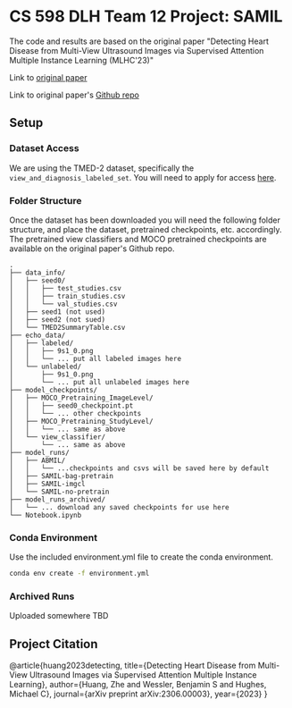 # CS 598 DLH Team 12 Project: SAMIL

The code and results are based on the original paper "Detecting Heart Disease from Multi-View Ultrasound Images via Supervised Attention Multiple Instance Learning (MLHC'23)"

Link to [original paper](https://static1.squarespace.com/static/59d5ac1780bd5ef9c396eda6/t/64d19be5cdd05e1acf0405e9/1691458534144/ID49_Research+Paper_2023.pdf)

Link to original paper's [Github repo](https://github.com/tufts-ml/SAMIL/tree/main)

## Setup

### Dataset Access

We are using the TMED-2 dataset, specifically the `view_and_diagnosis_labeled_set`.
You will need to apply for access [here](https://tmed.cs.tufts.edu/).

### Folder Structure

Once the dataset has been downloaded you will need the following folder structure, and place the dataset, pretrained checkpoints, etc. accordingly. The pretrained view classifiers and MOCO pretrained checkpoints are available on the original paper's Github repo.

```
.
├── data_info/
│   ├── seed0/
│   │   ├── test_studies.csv
│   │   ├── train_studies.csv
│   │   └── val_studies.csv
│   ├── seed1 (not used)
│   ├── seed2 (not sued)
│   └── TMED2SummaryTable.csv
├── echo_data/
│   ├── labeled/
│   │   ├── 9s1_0.png
│   │   └── ... put all labeled images here
│   └── unlabeled/
│       ├── 9s1_0.png
│       └── ... put all unlabeled images here
├── model_checkpoints/
│   ├── MOCO_Pretraining_ImageLevel/
│   │   ├── seed0_checkpoint.pt
│   │   └── ... other checkpoints
│   ├── MOCO_Pretraining_StudyLevel/
│   │   └── ... same as above
│   └── view_classifier/
│       └── ... same as above
├── model_runs/
│   ├── ABMIL/
│   │   └── ...checkpoints and csvs will be saved here by default
│   ├── SAMIL-bag-pretrain
│   ├── SAMIL-imgcl
│   └── SAMIL-no-pretrain
├── model_runs_archived/
│   └── ... download any saved checkpoints for use here
└── Notebook.ipynb
```

### Conda Environment

Use the included environment.yml file to create the conda environment.

```bash
conda env create -f environment.yml
```

### Archived Runs

Uploaded somewhere TBD

## Project Citation

@article{huang2023detecting, title={Detecting Heart Disease from Multi-View Ultrasound Images via Supervised Attention Multiple Instance Learning}, author={Huang, Zhe and Wessler, Benjamin S and Hughes, Michael C}, journal={arXiv preprint arXiv:2306.00003}, year={2023} }
